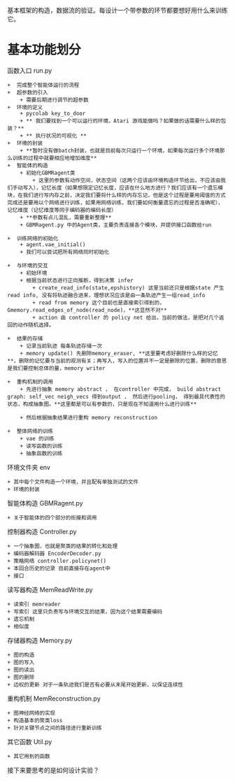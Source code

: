 
基本框架的构造，数据流的验证。每设计一个带参数的环节都要想好用什么来训练它。

# 基本功能划分

函数入口 run.py
    
    +  完成整个智能体运行的流程  
    +  超参数的引入
        + 需要后期进行调节的超参数
    +  环境的定义
        + pycolab key_to_door
        + ** 我们要找到一个可以运行的环境，Atari 游戏能做吗？如果做的话需要什么样的包装？**
        + ** 执行状况的可视化 **
    +  环境的封装
        + **暂时没有做batch封装，也就是目前每次只运行一个环境，如果每次运行多个环境那么训练的过程中就要相应地增加维度**
    +  智能体的构造
        + 初始化GBMRagent类
            + 这里的参数有动作空间，状态空间（这两个应该由环境构造环节给出，不应该由我们手动写入），记忆长度（如果想限定记忆长度，应该在什么地方进行？我们应该有一个遗忘模块，在我们进行写内存之前，决定我们要将什么样的内存忘记，但是这个过程是要用阈值的方式完成还是要用以个网络进行训练，如果用网络训练，我们要如何衡量遗忘的过程是否准确呢），记忆维度（记忆维度等同于编码器的编码长度）
        + **参数有点儿混乱，需要重新整理**
        + GBMRagent.py 中的Agent类，主要负责连接各个模块，并提供接口函数给run

    +  训练网络的初始化
        + agent.vae_initial()
        + 我们可以尝试把所有网络同时初始化

    +  与环境的交互
        + 初始环境
        + 根据当前状态进行正向推断，得到决策 infer
            + create_read_info(state,epshistory) 这里当前还只是根据state 产生read info, 没有将轨迹融合进来，理想状况应该是由一条轨迹产生一组read_info
            + read from memory 这个目前也是直接索引得到的， Gmemory.read_edges_of_node(read_node)，**这显然不对**
            + action 由 controller 的 policy net 给出，当前的做法，是把对几个返回的动作随机选择。
        
    +  结果的存储
        + 记录当前轨迹 每条轨迹存储一次
        + memory update() 先删除memory_eraser, **这里要考虑好删除什么样的记忆**，删除的记忆要与当前的观测有关；再写入，写入的位置并不一定是删除的位置，删除的意思是我们要控制总体的量，memory writer

    +  重构机制的调用
        + 先进行抽象 memory abstract ， 在controller 中完成， build abstract graph: self_vec neigh_vecs 得到output ， 然后进行pooling， 得到最具代表性的状态，构成抽象图。**这里都是可以有参数的，只是现在不知道用什么进行训练**

        + 然后根据抽象结果进行重构 memory reconstruction

    +  整体网络的训练
        + vae 的训练
        + 读写函数的训练
        + 抽象函数的训练

环境文件夹 env

    + 其中每个文件构造一个环境，并且配有单独测试的文件
    + 环境的封装

智能体构造 GBMRagent.py

    + 关于智能体的四个部分的衔接和调用

控制器构造 Controller.py

    + 一个抽象图，也就是聚类的结果的转化和处理
    + 编码器解码器 EncoderDecoder.py
    + 策略网络 controller.policynet()
    + 本回合历史的记录 目前直接存在agent中
    + 接口

读写器构造 MemReadWrite.py

    + 读索引 memreader
    + 写索引 这里只负责写与环境交互的结果，因为这个结果需要编码
    + 遗忘机制
    + 相似度

存储器构造 Memory.py

    + 图的构造
    + 图的写入
    + 图的读出
    + 图的删除
    + 边权的更新 对于一条轨迹我们是否有必要从末尾开始更新，以保证连续性

重构机制 MemReconstruction.py

    + 图神经网络的实现
    + 构造基本的聚类loss
    + 针对关键节点之间的路径进行重新训练

其它函数 Util.py

    + 其它用到的函数


接下来要思考的是如何设计实验？
